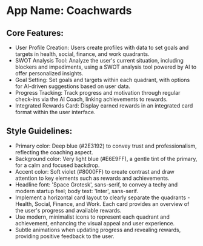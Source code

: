 # **App Name**: Coachwards

## Core Features:

- User Profile Creation: Users create profiles with data to set goals and targets in health, social, finance, and work quadrants.
- SWOT Analysis Tool: Analyze the user's current situation, including blockers and impediments, using a SWOT analysis tool powered by AI to offer personalized insights.
- Goal Setting: Set goals and targets within each quadrant, with options for AI-driven suggestions based on user data.
- Progress Tracking: Track progress and motivation through regular check-ins via the AI Coach, linking achievements to rewards.
- Integrated Rewards Card: Display earned rewards in an integrated card format within the user interface.

## Style Guidelines:

- Primary color: Deep blue (#2E3192) to convey trust and professionalism, reflecting the coaching aspect.
- Background color: Very light blue (#E6E9FF), a gentle tint of the primary, for a calm and focused backdrop.
- Accent color: Soft violet (#8000FF) to create contrast and draw attention to key elements such as rewards and achievements.
- Headline font: 'Space Grotesk', sans-serif, to convey a techy and modern startup feel; body text: 'Inter', sans-serif.
- Implement a horizontal card layout to clearly separate the quadrants - Health, Social, Finance, and Work. Each card provides an overview of the user's progress and available rewards.
- Use modern, minimalist icons to represent each quadrant and achievement, enhancing the visual appeal and user experience.
- Subtle animations when updating progress and revealing rewards, providing positive feedback to the user.